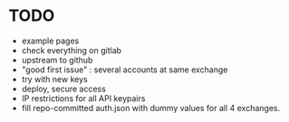 # TODO

* example pages
* check everything on gitlab
* upstream to github
* "good first issue" : several accounts at same exchange
* try with new keys
* deploy, secure access
* IP restrictions for all API keypairs
* fill repo-committed auth.json with dummy values for all 4 exchanges.